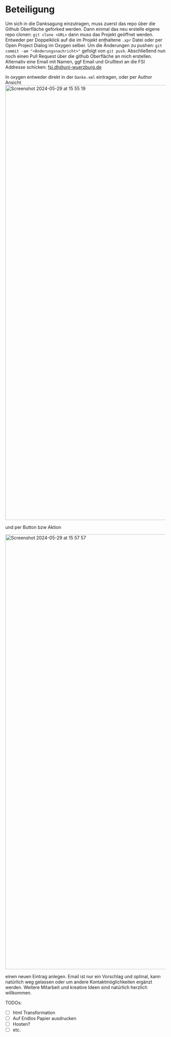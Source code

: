 # Beteiligung

Um sich in die Danksagung einzutragen, muss zuerst das repo über die Github Oberfläche geforked werden. Dann einmal das neu erstelle eigene repo clonen: `git clone <URL>` dann muss das Projekt geöffnet werden. Entweder per Doppelklick auf die im Projekt enthaltene `.xpr` Datei oder per Open Project Dialog im Oxygen selber. Um die Änderungen zu pushen: `git commit -am "<Änderungsnachricht>"` gefolgt von `git push`. Abschließend nun noch einen Pull Request über die github Oberfläche an mich erstellen.  
Alternativ eine Email mit Namen, ggf Email und Grußtext an die FSI Addresse schicken: fsi.dh@uni-wuerzburg.de

In oxygen entweder direkt in der `Danke.xml` eintragen, oder per Author Ansicht 
<img width="1360" alt="Screenshot 2024-05-29 at 15 55 19" src="https://github.com/Kolophonium0/Moser_Abschied/assets/24278823/1431a1ac-8c90-4258-86ab-19868f0e03fd">

und per Button bzw Aktion

<img width="1360" alt="Screenshot 2024-05-29 at 15 57 57" src="https://github.com/Kolophonium0/Moser_Abschied/assets/24278823/ac4a309e-5ef2-4ba4-9784-b984727d1374">

einen neuen Eintrag anlegen. Email ist nur ein Vorschlag und optinal, kann natürlich weg gelassen oder um andere Kontaktmöglichkeiten ergänzt werden. Weitere Mitarbeit und kreative Ideen sind natürlich herzlich willkommen.

TODOs: 
- [ ] html Transformation
- [ ] Auf Endlos Papier ausdrucken
- [ ] Hosten?
- [ ] etc.
